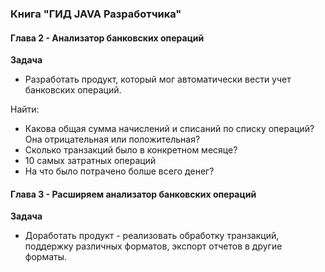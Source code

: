 ### Книга "ГИД JAVA Разработчика"
#### Глава 2 - Анализатор банковских операций
**Задача**
* Разработать продукт, который мог автоматически вести учет банковских операций.

Найти:
* Какова общая сумма начислений и списаний по списку операций? Она отрицательная или положительная?
* Сколько транзакций было в конкретном месяце?
* 10 самых затратных операций
* На что было потрачено болше всего денег?

#### Глава 3 - Расширяем анализатор банковских операций
**Задача**
* Доработать продукт - реализовать обработку транзакций, поддержку различных форматов, экспорт отчетов в другие форматы.
